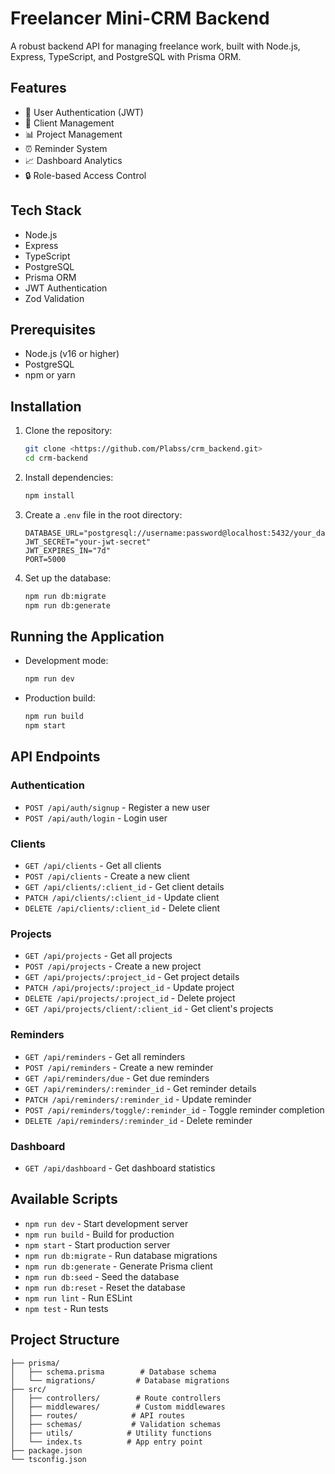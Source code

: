 # Freelancer Mini-CRM Backend

A robust backend API for managing freelance work, built with Node.js, Express, TypeScript, and PostgreSQL with Prisma ORM.

## Features

- 👤 User Authentication (JWT)
- 👥 Client Management
- 📊 Project Management
- ⏰ Reminder System
- 📈 Dashboard Analytics
- 🔒 Role-based Access Control

## Tech Stack

- Node.js
- Express
- TypeScript
- PostgreSQL
- Prisma ORM
- JWT Authentication
- Zod Validation

## Prerequisites

- Node.js (v16 or higher)
- PostgreSQL
- npm or yarn

## Installation

1. Clone the repository:
   ```bash
   git clone <https://github.com/Plabss/crm_backend.git>
   cd crm-backend
   ```

2. Install dependencies:
   ```bash
   npm install
   ```

3. Create a `.env` file in the root directory:
   ```env
   DATABASE_URL="postgresql://username:password@localhost:5432/your_database"
   JWT_SECRET="your-jwt-secret"
   JWT_EXPIRES_IN="7d"
   PORT=5000
   ```

4. Set up the database:
   ```bash
   npm run db:migrate
   npm run db:generate
   ```

## Running the Application

- Development mode:
  ```bash
  npm run dev
  ```

- Production build:
  ```bash
  npm run build
  npm start
  ```

## API Endpoints

### Authentication
- `POST /api/auth/signup` - Register a new user
- `POST /api/auth/login` - Login user

### Clients
- `GET /api/clients` - Get all clients
- `POST /api/clients` - Create a new client
- `GET /api/clients/:client_id` - Get client details
- `PATCH /api/clients/:client_id` - Update client
- `DELETE /api/clients/:client_id` - Delete client

### Projects
- `GET /api/projects` - Get all projects
- `POST /api/projects` - Create a new project
- `GET /api/projects/:project_id` - Get project details
- `PATCH /api/projects/:project_id` - Update project
- `DELETE /api/projects/:project_id` - Delete project
- `GET /api/projects/client/:client_id` - Get client's projects

### Reminders
- `GET /api/reminders` - Get all reminders
- `POST /api/reminders` - Create a new reminder
- `GET /api/reminders/due` - Get due reminders
- `GET /api/reminders/:reminder_id` - Get reminder details
- `PATCH /api/reminders/:reminder_id` - Update reminder
- `POST /api/reminders/toggle/:reminder_id` - Toggle reminder completion
- `DELETE /api/reminders/:reminder_id` - Delete reminder

### Dashboard
- `GET /api/dashboard` - Get dashboard statistics

## Available Scripts

- `npm run dev` - Start development server
- `npm run build` - Build for production
- `npm start` - Start production server
- `npm run db:migrate` - Run database migrations
- `npm run db:generate` - Generate Prisma client
- `npm run db:seed` - Seed the database
- `npm run db:reset` - Reset the database
- `npm run lint` - Run ESLint
- `npm test` - Run tests

## Project Structure

```
├── prisma/
│   ├── schema.prisma        # Database schema
│   └── migrations/         # Database migrations
├── src/
│   ├── controllers/        # Route controllers
│   ├── middlewares/        # Custom middlewares
│   ├── routes/            # API routes
│   ├── schemas/           # Validation schemas
│   ├── utils/            # Utility functions
│   └── index.ts          # App entry point
├── package.json
└── tsconfig.json
```
